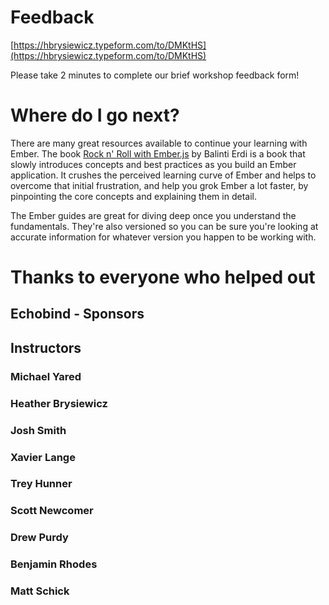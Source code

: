 # Feedback

[https://hbrysiewicz.typeform.com/to/DMKtHS](https://hbrysiewicz.typeform.com/to/DMKtHS)

Please take 2 minutes to complete our brief workshop feedback form!


# Where do I go next?

There are many great resources available to continue your learning with Ember. The book [Rock n' Roll with Ember.js][rnr-ember] by Balinti Erdi is a book that slowly introduces concepts and best practices as you build an Ember application. It crushes the perceived learning curve of Ember and helps to overcome that initial frustration, and help you grok Ember a lot faster, by pinpointing the core concepts and explaining them in detail.

The Ember guides are great for diving deep once you understand the fundamentals. They're also versioned so you can be sure you're looking at accurate information for whatever version you happen to be working with.

# Thanks to everyone who helped out

## Echobind - Sponsors

## Instructors

### Michael Yared

### Heather Brysiewicz

### Josh Smith

### Xavier Lange

### Trey Hunner

### Scott Newcomer

### Drew Purdy

### Benjamin Rhodes

### Matt Schick

[rnr-ember]: http://balinterdi.com/rock-and-roll-with-emberjs/